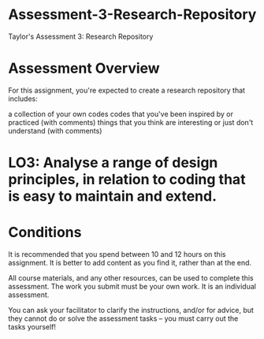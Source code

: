 # Assessment-3-Research-Repository
Taylor's Assessment 3: Research Repository 


# Assessment Overview
For this assignment, you're expected to create a research repository that includes:

a collection of your own codes
codes that you've been inspired by or practiced (with comments)
things that you think are interesting or just don't understand (with comments)

# LO3: Analyse a range of design principles, in relation to coding that is easy to maintain and extend.

# Conditions
It is recommended that you spend between 10 and 12 hours on this assignment. It is better to
add content as you find it, rather than at the end.

All course materials, and any other resources, can be used to complete this assessment.
The work you submit must be your own work. It is an individual assessment.

You can ask your facilitator to clarify the instructions, and/or for advice, but they cannot do or solve the assessment tasks – you must carry out the tasks yourself!